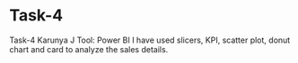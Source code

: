# Task-4
Task-4 Karunya J
Tool: Power BI
I have used slicers, KPI, scatter plot, donut chart and card to analyze the sales details.
